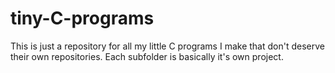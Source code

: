# tiny-C-programs
This is just a repository for all my little C programs I make that don't deserve their own repositories.
Each subfolder is basically it's own project.
